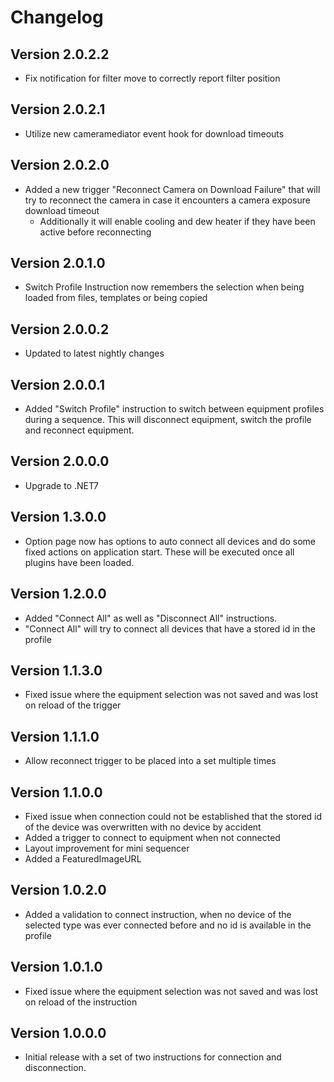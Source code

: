 ﻿# Changelog

## Version 2.0.2.2
- Fix notification for filter move to correctly report filter position

## Version 2.0.2.1
- Utilize new cameramediator event hook for download timeouts

## Version 2.0.2.0
- Added a new trigger "Reconnect Camera on Download Failure" that will try to reconnect the camera in case it encounters a camera exposure download timeout
  - Additionally it will enable cooling and dew heater if they have been active before reconnecting

## Version 2.0.1.0
- Switch Profile Instruction now remembers the selection when being loaded from files, templates or being copied

## Version 2.0.0.2
- Updated to latest nightly changes

## Version 2.0.0.1
- Added "Switch Profile" instruction to switch between equipment profiles during a sequence. This will disconnect equipment, switch the profile and reconnect equipment.

## Version 2.0.0.0
- Upgrade to .NET7

## Version 1.3.0.0
- Option page now has options to auto connect all devices and do some fixed actions on application start. These will be executed once all plugins have been loaded.

## Version 1.2.0.0

- Added "Connect All" as well as "Disconnect All" instructions. 
- "Connect All" will try to connect all devices that have a stored id in the profile

## Version 1.1.3.0

- Fixed issue where the equipment selection was not saved and was lost on reload of the trigger

## Version 1.1.1.0

- Allow reconnect trigger to be placed into a set multiple times

## Version 1.1.0.0

- Fixed issue when connection could not be established that the stored id of the device was overwritten with no device by accident
- Added a trigger to connect to equipment when not connected
- Layout improvement for mini sequencer
- Added a FeaturedImageURL

## Version 1.0.2.0

- Added a validation to connect instruction, when no device of the selected type was ever connected before and no id is available in the profile

## Version 1.0.1.0

- Fixed issue where the equipment selection was not saved and was lost on reload of the instruction

## Version 1.0.0.0

- Initial release with a set of two instructions for connection and disconnection.